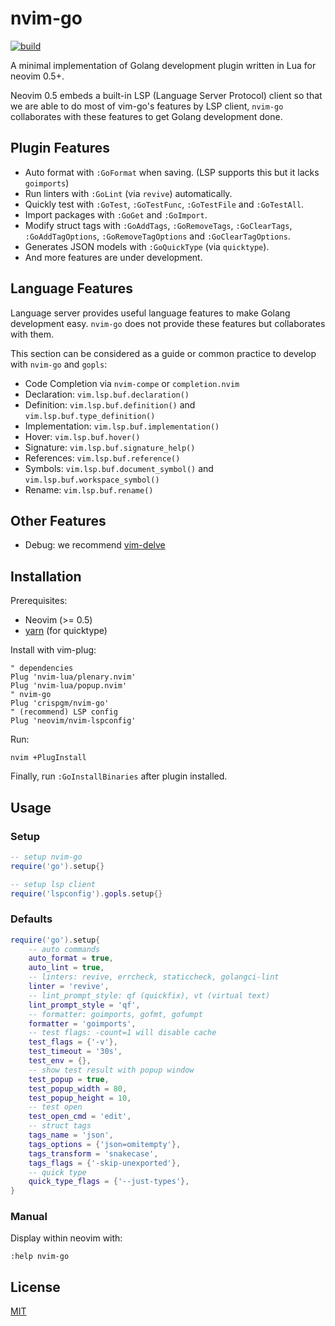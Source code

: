 # nvim-go

[![build](https://github.com/crispgm/nvim-go/actions/workflows/ci.yml/badge.svg)](https://github.com/crispgm/nvim-go/actions/workflows/ci.yml)

A minimal implementation of Golang development plugin written in Lua for neovim 0.5+.

Neovim 0.5 embeds a built-in LSP (Language Server Protocol) client so that
we are able to do most of vim-go's features by LSP client,
`nvim-go` collaborates with these features to get Golang development done.

## Plugin Features

- Auto format with `:GoFormat` when saving. (LSP supports this but it lacks `goimports`)
- Run linters with `:GoLint` (via `revive`) automatically.
- Quickly test with `:GoTest`, `:GoTestFunc`, `:GoTestFile` and `:GoTestAll`.
- Import packages with `:GoGet` and `:GoImport`.
- Modify struct tags with `:GoAddTags`, `:GoRemoveTags`, `:GoClearTags`, `:GoAddTagOptions`, `:GoRemoveTagOptions` and `:GoClearTagOptions`.
- Generates JSON models with `:GoQuickType` (via `quicktype`).
- And more features are under development.

## Language Features

Language server provides useful language features to make Golang development easy.
`nvim-go` does not provide these features but collaborates with them.

This section can be considered as a guide or common practice to develop with `nvim-go` and `gopls`:

- Code Completion via `nvim-compe` or `completion.nvim`
- Declaration: `vim.lsp.buf.declaration()`
- Definition: `vim.lsp.buf.definition()` and `vim.lsp.buf.type_definition()`
- Implementation: `vim.lsp.buf.implementation()`
- Hover: `vim.lsp.buf.hover()`
- Signature: `vim.lsp.buf.signature_help()`
- References: `vim.lsp.buf.reference()`
- Symbols: `vim.lsp.buf.document_symbol()` and `vim.lsp.buf.workspace_symbol()`
- Rename: `vim.lsp.buf.rename()`

## Other Features

- Debug: we recommend [vim-delve](https://github.com/sebdah/vim-delve)

## Installation

Prerequisites:

- Neovim (>= 0.5)
- [yarn](http://yarnpkg.com) (for quicktype)

Install with vim-plug:

```viml
" dependencies
Plug 'nvim-lua/plenary.nvim'
Plug 'nvim-lua/popup.nvim'
" nvim-go
Plug 'crispgm/nvim-go'
" (recommend) LSP config
Plug 'neovim/nvim-lspconfig'
```

Run:

```shell
nvim +PlugInstall
```

Finally, run `:GoInstallBinaries` after plugin installed.

## Usage

### Setup

```lua
-- setup nvim-go
require('go').setup{}

-- setup lsp client
require('lspconfig').gopls.setup{}
```

### Defaults

```lua
require('go').setup{
    -- auto commands
    auto_format = true,
    auto_lint = true,
    -- linters: revive, errcheck, staticcheck, golangci-lint
    linter = 'revive',
    -- lint_prompt_style: qf (quickfix), vt (virtual text)
    lint_prompt_style = 'qf',
    -- formatter: goimports, gofmt, gofumpt
    formatter = 'goimports',
    -- test flags: -count=1 will disable cache
    test_flags = {'-v'},
    test_timeout = '30s',
    test_env = {},
    -- show test result with popup window
    test_popup = true,
    test_popup_width = 80,
    test_popup_height = 10,
    -- test open
    test_open_cmd = 'edit',
    -- struct tags
    tags_name = 'json',
    tags_options = {'json=omitempty'},
    tags_transform = 'snakecase',
    tags_flags = {'-skip-unexported'},
    -- quick type
    quick_type_flags = {'--just-types'},
}
```

### Manual

Display within neovim with:

```vim
:help nvim-go
```

## License

[MIT](/LICENSE)

